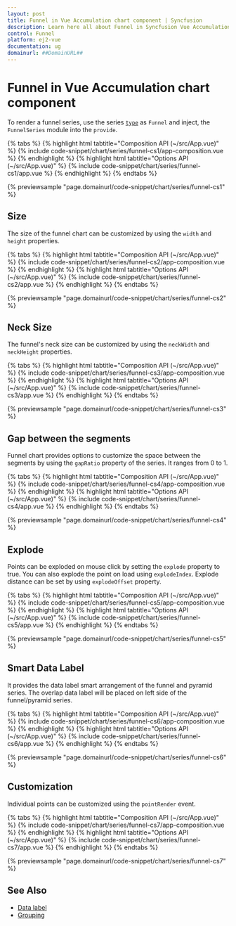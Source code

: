 ```yaml
---
layout: post
title: Funnel in Vue Accumulation chart component | Syncfusion
description: Learn here all about Funnel in Syncfusion Vue Accumulation chart component of Syncfusion Essential JS 2 and more.
control: Funnel 
platform: ej2-vue
documentation: ug
domainurl: ##DomainURL##
---
```


# Funnel in Vue Accumulation chart component

To render a funnel series, use the series [`type`](https://ej2.syncfusion.com/vue/documentation/api/accumulation-chart/accumulationSeriesModel/#type) as `Funnel` and inject, the `FunnelSeries` module  into the `provide`.

{% tabs %}
{% highlight html tabtitle="Composition API (~/src/App.vue)" %}
{% include code-snippet/chart/series/funnel-cs1/app-composition.vue %}
{% endhighlight %}
{% highlight html tabtitle="Options API (~/src/App.vue)" %}
{% include code-snippet/chart/series/funnel-cs1/app.vue %}
{% endhighlight %}
{% endtabs %}
        
{% previewsample "page.domainurl/code-snippet/chart/series/funnel-cs1" %}

## Size

The size of the funnel chart can be customized by using the  `width` and `height` properties.

{% tabs %}
{% highlight html tabtitle="Composition API (~/src/App.vue)" %}
{% include code-snippet/chart/series/funnel-cs2/app-composition.vue %}
{% endhighlight %}
{% highlight html tabtitle="Options API (~/src/App.vue)" %}
{% include code-snippet/chart/series/funnel-cs2/app.vue %}
{% endhighlight %}
{% endtabs %}
        
{% previewsample "page.domainurl/code-snippet/chart/series/funnel-cs2" %}

## Neck Size

The funnel's neck size can be customized by using the `neckWidth` and `neckHeight` properties.

{% tabs %}
{% highlight html tabtitle="Composition API (~/src/App.vue)" %}
{% include code-snippet/chart/series/funnel-cs3/app-composition.vue %}
{% endhighlight %}
{% highlight html tabtitle="Options API (~/src/App.vue)" %}
{% include code-snippet/chart/series/funnel-cs3/app.vue %}
{% endhighlight %}
{% endtabs %}
        
{% previewsample "page.domainurl/code-snippet/chart/series/funnel-cs3" %}

## Gap between the segments

Funnel chart provides options to customize the space between the segments by using the `gapRatio` property of the series. It ranges from 0 to 1.

{% tabs %}
{% highlight html tabtitle="Composition API (~/src/App.vue)" %}
{% include code-snippet/chart/series/funnel-cs4/app-composition.vue %}
{% endhighlight %}
{% highlight html tabtitle="Options API (~/src/App.vue)" %}
{% include code-snippet/chart/series/funnel-cs4/app.vue %}
{% endhighlight %}
{% endtabs %}
        
{% previewsample "page.domainurl/code-snippet/chart/series/funnel-cs4" %}

## Explode

Points can be exploded on mouse click by setting the `explode` property to true. You can also explode the point
on load using `explodeIndex`. Explode distance can be set by using `explodeOffset` property.

{% tabs %}
{% highlight html tabtitle="Composition API (~/src/App.vue)" %}
{% include code-snippet/chart/series/funnel-cs5/app-composition.vue %}
{% endhighlight %}
{% highlight html tabtitle="Options API (~/src/App.vue)" %}
{% include code-snippet/chart/series/funnel-cs5/app.vue %}
{% endhighlight %}
{% endtabs %}
        
{% previewsample "page.domainurl/code-snippet/chart/series/funnel-cs5" %}

## Smart Data Label

It provides the data label smart arrangement of the funnel and pyramid series. The overlap data label will be placed on left side of the funnel/pyramid series.

{% tabs %}
{% highlight html tabtitle="Composition API (~/src/App.vue)" %}
{% include code-snippet/chart/series/funnel-cs6/app-composition.vue %}
{% endhighlight %}
{% highlight html tabtitle="Options API (~/src/App.vue)" %}
{% include code-snippet/chart/series/funnel-cs6/app.vue %}
{% endhighlight %}
{% endtabs %}
        
{% previewsample "page.domainurl/code-snippet/chart/series/funnel-cs6" %}

## Customization

Individual points can be customized using the `pointRender` event.

{% tabs %}
{% highlight html tabtitle="Composition API (~/src/App.vue)" %}
{% include code-snippet/chart/series/funnel-cs7/app-composition.vue %}
{% endhighlight %}
{% highlight html tabtitle="Options API (~/src/App.vue)" %}
{% include code-snippet/chart/series/funnel-cs7/app.vue %}
{% endhighlight %}
{% endtabs %}
        
{% previewsample "page.domainurl/code-snippet/chart/series/funnel-cs7" %}

## See Also

* [Data label](./data-label/)
* [Grouping](./grouping/)